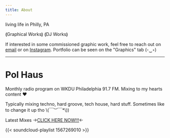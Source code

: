 ```yaml
---
title: About
---
```

living life in Philly, PA

⟬Graphical Works⟭ ⟬DJ Works⟭

If interested in some commissioned graphic work, feel free to reach out on [email](mailto::jaskula242@gmail.com) or on [Instagram](https://www.instagram.com/onna_mule.arts/). Portfolio can be seen on the "Graphics" tab (-‿◦)

---
# Pol Haus

Monthly radio program on WKDU Philadelphia 91.7 FM. Mixing to my hearts content ❤️

Typically mixing techno, hard groove, tech house, hard stuff. Sometimes like to change it up tho \\(￣︶￣*\\))

Latest Mixes →[CLICK HERE NOW!!!](https://soundcloud.com/onna_mule/sets/pol-haus-2023)←

{{< soundcloud-playlist 1567269010 >}}
